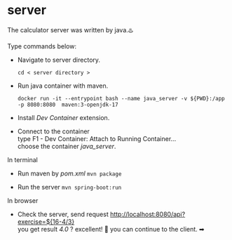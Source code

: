 # server

The calculator server was written by java.♨️

Type commands below:

- Navigate to server directory.

    `cd < server directory >`

- Run java container with maven.

    `docker run -it --entrypoint bash --name java_server -v ${PWD}:/app -p 8080:8080  maven:3-openjdk-17`

- Install *Dev Container* extension.

- Connect to the container  
type F1 - Dev Container: Attach to Running Container...\
choose the container  *java_server*.

In terminal

- Run maven by *pom.xml*  `mvn package`

- Run the server
 `mvn spring-boot:run`

In browser

- Check the server, send request <http://localhost:8080/api?exercise=${16-4/3}>\
you get result *4.0* ? excellent! 👏 you can continue to the client. ➡
